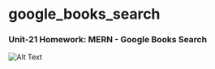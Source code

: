 # google_books_search

### Unit-21  Homework: MERN - Google Books Search 

![Alt Text](./client/public/img/GoogleBookSearch.gif)
